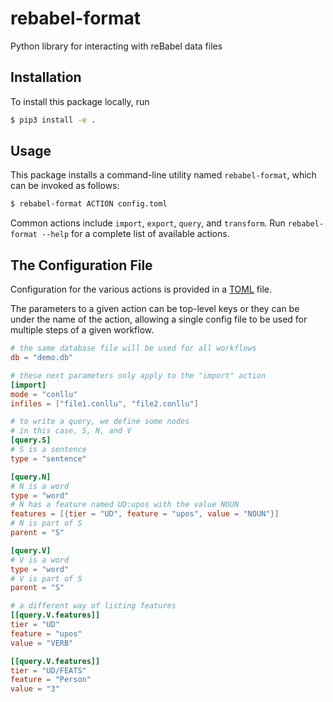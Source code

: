 # rebabel-format
Python library for interacting with reBabel data files

## Installation

To install this package locally, run

```bash
$ pip3 install -e .
```

## Usage

This package installs a command-line utility named `rebabel-format`, which can be invoked as follows:

```bash
$ rebabel-format ACTION config.toml
```

Common actions include `import`, `export`, `query`, and `transform`. Run `rebabel-format --help` for a complete list of available actions.

## The Configuration File

Configuration for the various actions is provided in a [TOML](https://toml.io/en/) file.

The parameters to a given action can be top-level keys or they can be under the name of the action, allowing a single config file to be used for multiple steps of a given workflow.

```toml
# the same database file will be used for all workflows
db = "demo.db"

# these next parameters only apply to the "import" action
[import]
mode = "conllu"
infiles = ["file1.conllu", "file2.conllu"]

# to write a query, we define some nodes
# in this case, S, N, and V
[query.S]
# S is a sentence
type = "sentence"

[query.N]
# N is a word
type = "word"
# N has a feature named UD:upos with the value NOUN
features = [{tier = "UD", feature = "upos", value = "NOUN"}]
# N is part of S
parent = "S"

[query.V]
# V is a word
type = "word"
# V is part of S
parent = "S"

# a different way of listing features
[[query.V.features]]
tier = "UD"
feature = "upos"
value = "VERB"

[[query.V.features]]
tier = "UD/FEATS"
feature = "Person"
value = "3"
```
